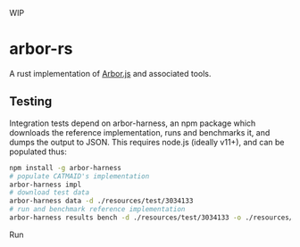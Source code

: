 WIP

# arbor-rs

A rust implementation of 
[Arbor.js](https://github.com/catmaid/CATMAID/blob/master/django/applications/catmaid/static/libs/catmaid/Arbor.js)
and associated tools.

## Testing

Integration tests depend on arbor-harness, an npm package which downloads the reference implementation, 
runs and benchmarks it, and dumps the output to JSON.
This requires node.js (ideally v11+), and can be populated thus:

```bash
npm install -g arbor-harness
# populate CATMAID's implementation
arbor-harness impl
# download test data
arbor-harness data -d ./resources/test/3034133
# run and benchmark reference implementation
arbor-harness results bench -d ./resources/test/3034133 -o ./resources/test/3034133/results

```

Run
